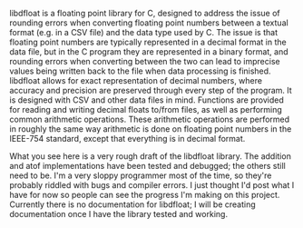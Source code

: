 libdfloat is a floating point library for C, designed to address the
issue of rounding errors when converting floating point numbers between
a textual format (e.g. in a CSV file) and the data type used by C. The
issue is that floating point numbers are typically represented in a
decimal format in the data file, but in the C program they are represented
in a binary format, and rounding errors when converting between the
two can lead to imprecise values being written back to the file when
data processing is finished. libdfloat allows for exact representation of
decimal numbers, where accuracy and precision are preserved through every
step of the program. It is designed with CSV and other data files
in mind.  Functions are provided for reading and writing decimal floats
to/from files, as well as performing common arithmetic operations. These
arithmetic operations are performed in roughly the same way arithmetic
is done on floating point numbers in the IEEE-754 standard, except that
everything is in decimal format.

What you see here is a very rough draft of the libdfloat library. The
addition and atof implementations have been tested and debugged; the
others still need to be. I'm a very sloppy programmer most of the time,
so they're probably riddled with bugs and compiler errors. I just thought
I'd post what I have for now so people can see the progress I'm making
on this project. Currently there is no documentation for libdfloat; I will
be creating documentation once I have the library tested and working.
